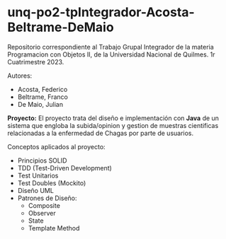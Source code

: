 # unq-po2-tpIntegrador-Acosta-Beltrame-DeMaio
Repositorio correspondiente al Trabajo Grupal Integrador de la materia Programacion con Objetos II, de la Universidad Nacional de Quilmes. 
1r Cuatrimestre 2023.

Autores: 
  - Acosta, Federico
  - Beltrame, Franco
  - De Maio, Julian

**Proyecto:**
  El proyecto trata del diseño e implementación con **Java** de un sistema que engloba la subida/opinion y gestion de muestras cientificas relacionadas a la enfermedad de Chagas por parte de usuarios.

Conceptos aplicados al proyecto:
- Principios SOLID
- TDD (Test-Driven Development)
- Test Unitarios
- Test Doubles (Mockito)
- Diseño UML
- Patrones de Diseño:
  * Composite
  * Observer
  * State
  * Template Method
